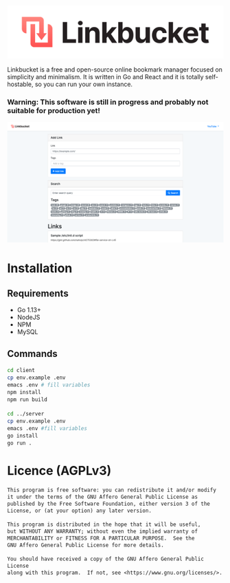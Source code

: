![Linkbucket Logo](Logo.svg)

Linkbucket is a free and open-source online bookmark manager focused on simplicity and minimalism. It is written in Go and React and it is totally self-hostable, so you can run your own instance.

### Warning: This software is still in progress and probably not suitable for production yet!

![Linkbucket Screenshot](screenshot.png)

# Installation

## Requirements
+ Go 1.13+
+ NodeJS
+ NPM
+ MySQL

## Commands
```sh
cd client
cp env.example .env
emacs .env # fill variables
npm install
npm run build

cd ../server
cp env.example .env
emacs .env #fill variables
go install
go run .
```

# Licence (AGPLv3)
```
This program is free software: you can redistribute it and/or modify
it under the terms of the GNU Affero General Public License as
published by the Free Software Foundation, either version 3 of the
License, or (at your option) any later version.

This program is distributed in the hope that it will be useful,
but WITHOUT ANY WARRANTY; without even the implied warranty of
MERCHANTABILITY or FITNESS FOR A PARTICULAR PURPOSE.  See the
GNU Affero General Public License for more details.

You should have received a copy of the GNU Affero General Public License
along with this program.  If not, see <https://www.gnu.org/licenses/>.
```
